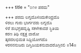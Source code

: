 +++
title = "೦೧೪ ಪರಮ"

+++
ಪರಮ ಲಗ್ನದೊಳಿಂದುಕೇಂದ್ರದೊ  
ಳಿರಲು ಗುರು ಭಾರ್ಗವರು ಲಗ್ನದೊ  
ಳಿರೆ ಶುಭಗ್ರಹದೃಷ್ಟಿ ಸಕಳೇಕಾದಶ ಸ್ಥಿತಿಯ  
ಕರಣ ತಿಥಿ ನಕ್ಷತ್ರ ವಾರೋ  
ತ್ಕರದಲಭಿಮತ ಸಿದ್ದಿಯೋಗದೊ  
ಳರಸನನುಜರು ದಿಗ್ವಿಜಯಕನುವಾದರೊಗ್ಗಿನಲಿ     ॥14॥